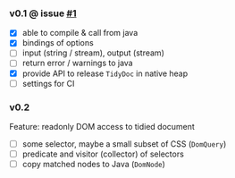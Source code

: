 
### v0.1 @ issue [#1](https://github.com/jokester/tidyj/issues/1)

- [x] able to compile & call from java
- [x] bindings of options
- [ ] input (string / stream), output (stream)
- [ ] return error / warnings to java
- [x] provide API to release `TidyDoc` in native heap
- [ ] settings for CI

### v0.2

Feature: readonly DOM access to tidied document

- [ ] some selector, maybe a small subset of CSS (`DomQuery`)
- [ ] predicate and visitor (collector) of selectors
- [ ] copy matched nodes to Java (`DomNode`)
